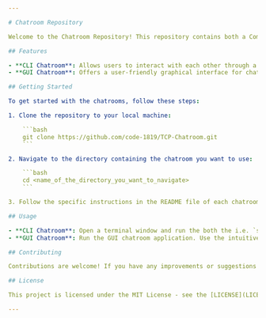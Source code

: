 ```yaml
---

# Chatroom Repository

Welcome to the Chatroom Repository! This repository contains both a Command Line Interface (CLI) based chatroom and a Graphical User Interface (GUI) based chatroom, providing users with versatile options for communication.

## Features

- **CLI Chatroom**: Allows users to interact with each other through a terminal-based interface, providing a lightweight and straightforward chatting experience.
- **GUI Chatroom**: Offers a user-friendly graphical interface for chatting, enhancing the user experience with features such as message formatting, emoji support, and more.

## Getting Started

To get started with the chatrooms, follow these steps:

1. Clone the repository to your local machine:

    ```bash
    git clone https://github.com/code-1819/TCP-Chatroom.git
    ```

2. Navigate to the directory containing the chatroom you want to use:

    ```bash
    cd <name_of_the_directory_you_want_to_navigate>
    ```

3. Follow the specific instructions in the README file of each chatroom for installation and usage.

## Usage

- **CLI Chatroom**: Open a terminal window and run the both the i.e. `server.py` and `client.py` CLI chatroom script. Follow the on-screen instructions to connect to the chatroom and start chatting.
- **GUI Chatroom**: Run the GUI chatroom application. Use the intuitive graphical interface to join the chatroom, send messages, and interact with other users.

## Contributing

Contributions are welcome! If you have any improvements or suggestions for either the CLI or GUI chatroom, feel free to open an issue or submit a pull request.

## License

This project is licensed under the MIT License - see the [LICENSE](LICENSE) file for details.

---
```

